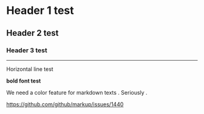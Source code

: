 # Header 1 test
## Header 2 test
### Header 3 test

---
Horizontal line test

__bold font test__

We need a color feature for markdown texts . Seriously .

https://github.com/github/markup/issues/1440
